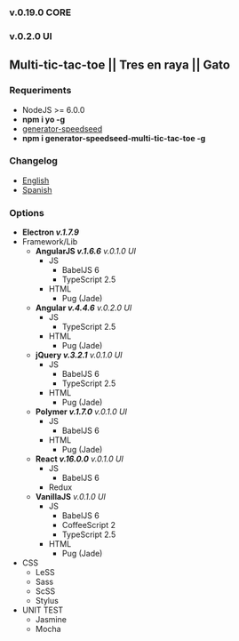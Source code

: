 ### v.0.19.0 CORE
### v.0.2.0 UI

## Multi-tic-tac-toe || Tres en raya || Gato

### Requeriments
- NodeJS >= 6.0.0
- **npm i yo -g**
- [generator-speedseed](https://www.npmjs.com/package/generator-speedseed)
- **npm i generator-speedseed-multi-tic-tac-toe -g**

### Changelog
- [English](https://github.com/ifedu/generator-speedseed-multi-tic-tac-toe/blob/master/docs/CHANGELOG/EN_US.md)
- [Spanish](https://github.com/ifedu/generator-speedseed-multi-tic-tac-toe/blob/master/docs/CHANGELOG/ES.md)

### Options
- **Electron *v.1.7.9***
- Framework/Lib
    - **AngularJS *v.1.6.6*** *v.0.1.0 UI*
        - JS
            - BabelJS 6
            - TypeScript 2.5
        - HTML
            - Pug (Jade)
    - **Angular *v.4.4.6*** *v.0.2.0 UI*
        - JS
            - TypeScript 2.5
        - HTML
            - Pug (Jade)
    - **jQuery *v.3.2.1*** *v.0.1.0 UI*
        - JS
            - BabelJS 6
            - TypeScript 2.5
        - HTML
            - Pug (Jade)
    - **Polymer *v.1.7.0*** *v.0.1.0 UI*
        - JS
            - BabelJS 6
        - HTML
            - Pug (Jade)
    - **React *v.16.0.0*** *v.0.1.0 UI*
        - JS
            - BabelJS 6
        - Redux
    - **VanillaJS** *v.0.1.0 UI*
        - JS
            - BabelJS 6
            - CoffeeScript 2
            - TypeScript 2.5
        - HTML
            - Pug (Jade)
- CSS
    - LeSS
    - Sass
    - ScSS
    - Stylus
- UNIT TEST
    - Jasmine
    - Mocha
